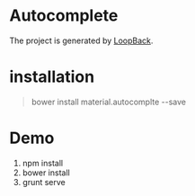 # Autocomplete

The project is generated by [LoopBack](http://loopback.io).


# installation 

>bower install material.autocomplte --save 


# Demo 
1. npm install
2. bower install
3. grunt serve
